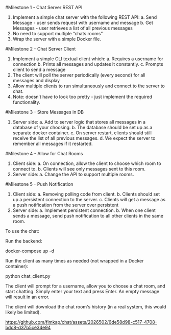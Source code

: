 #Milestone 1 - Chat Server REST API
1. Implement a simple chat server with the following REST API: a. Send Message - user sends request with username and message
 b. Get Messages - user retrieves a list of all previous messages
2. No need to support multiple “chats rooms”
3. Wrap the server with a simple Docker file.


#Milestone 2 - Chat Server Client
1. Implement a simple CLI textual client which:
 a. Requires a username for connection
 b. Prints all messages and updates it constantly.
 c. Prompts client to send a message
2. The client will poll the server periodically (every second) for all messages and display
3. Allow multiple clients to run simultaneously and connect to the server to chat.
4. Note: doesn’t have to look too pretty - just implement the required functionality.


#Milestone 3 - Store Messages in DB
1. Server side:
 a. Add to server logic that stores all messages in a database of your choosing.
 b. The database should be set up as a separate docker container.
 c. On server restart, clients should still receive the list of all previous messages.
 d. We expect the server to remember all messages if it restarted.


#Milestone 4 - Allow for Chat Rooms
1. Client side:
 a. On connection, allow the client to choose which room to connect to.
 b. Clients will see only messages sent to this room.
2. Server side:
 a. Change the API to support multiple rooms.


#Milestone 5 - Push Notification
1. Client side:
 a. Removing polling code from client.
 b. Clients should set up a persistent connection to the server.
 c. Clients will get a message as a push notification from the server over persistent
2. Server side:
 a. Implement persistent connection.
 b. When one client sends a message, send push notification to all other clients in the same room.

To use the chat:

Run the backend:

docker-compose up -d

Run the client as many times as needed (not wrapped in a Docker container):

python chat_client.py


The client will prompt for a username, allow you to choose a chat room, and start chatting. Simply enter your text and press Enter. An empty message will result in an error.

The client will download the chat room's history (in a real system, this would likely be limited).

https://github.com/fimkap/chat/assets/2026502/6de58d98-c517-4708-bdc8-d37b5ce34e94

